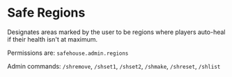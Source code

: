 # Safe Regions
Designates areas marked by the user to be regions where players auto-heal if their health isn't at maximum.

Permissions are: ``safehouse.admin.regions``

Admin commands: ``/shremove``,  ``/shset1``, ``/shset2``, ``/shmake``, ``/shreset``, ``/shlist``
